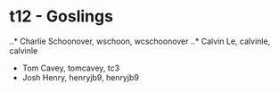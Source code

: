# t12 - Goslings
..* Charlie Schoonover, wschoon, wcschoonover
..* Calvin Le, calvinle, calvinle
* Tom Cavey, tomcavey, tc3
* Josh Henry, henryjb9, henryjb9
